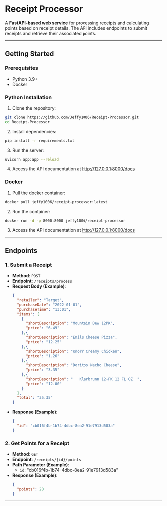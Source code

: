 # Receipt Processor
A **FastAPI-based web service** for processing receipts and calculating points based on receipt details. The API includes endpoints to submit receipts and retrieve their associated points.

---

## Getting Started
### Prerequisites
- Python 3.9+
- Docker

### Python Installation
1. Clone the repository:
```bash
git clone https://github.com/Jeffy1006/Receipt-Processor.git
cd Receipt-Processor
```
2. Install dependencies:
```bash
pip install -r requirements.txt
```
3. Run the server:
```bash
uvicorn app:app --reload
```
4. Access the API documentation at http://127.0.0.1:8000/docs

### Docker
1. Pull the docker container:
```bash
docker pull jeffy1006/receipt-processor:latest
```
2. Run the container:
```bash
docker run -d -p 8000:8000 jeffy1006/receipt-processor
```
3. Access the API documentation at http://127.0.0.1:8000/docs

---

## Endpoints

### 1. **Submit a Receipt**
- **Method**: `POST`
- **Endpoint**: `/receipts/process`
- **Request Body (Example)**:
  ```json
  {
    "retailer": "Target",
    "purchaseDate": "2022-01-01",
    "purchaseTime": "13:01",
    "items": [
      {
        "shortDescription": "Mountain Dew 12PK",
        "price": "6.49"
      },{
        "shortDescription": "Emils Cheese Pizza",
        "price": "12.25"
      },{
        "shortDescription": "Knorr Creamy Chicken",
        "price": "1.26"
      },{
        "shortDescription": "Doritos Nacho Cheese",
        "price": "3.35"
      },{
        "shortDescription": "   Klarbrunn 12-PK 12 FL OZ  ",
        "price": "12.00"
      }
    ],
    "total": "35.35"
  }
- **Response (Example)**:
  ```json
  {
    "id": "cb016f4b-1b74-4dbc-8ea2-91e7913d583a"
  }

### 2. **Get Points for a Receipt**
- **Method**: `GET`
- **Endpoint**: `/receipts/{id}/points`
- **Path Parameter (Example)**:
  - `id`: "cb016f4b-1b74-4dbc-8ea2-91e7913d583a"
- **Response (Example)**:
  ```json
  {
    "points": 28 
  }
---

